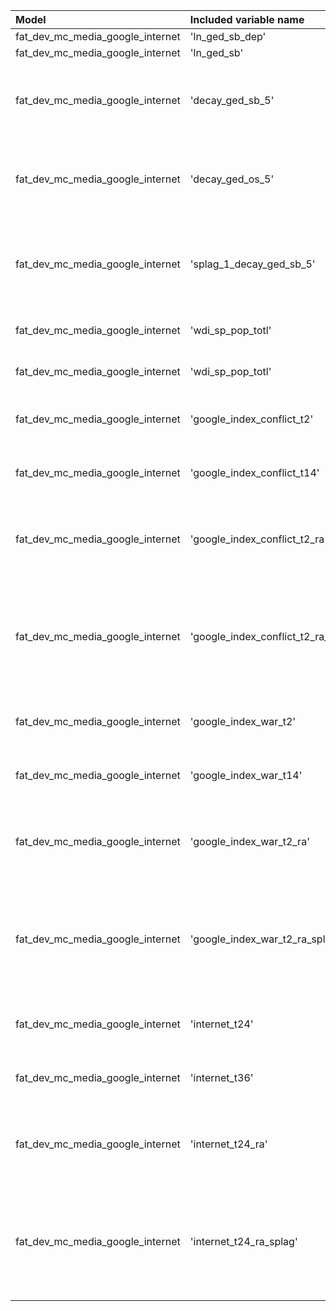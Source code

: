 | Model                            | Included variable name              | Database variable name                                      | Transformations                                                                                                                                                                                  |
|:---------------------------------|:------------------------------------|:------------------------------------------------------------|:-------------------------------------------------------------------------------------------------------------------------------------------------------------------------------------------------|
| fat_dev_mc_media_google_internet | 'ln_ged_sb_dep'                     | 'ged2_cm.ged_sb_best_sum_nokgi'                             | ["'missing.fill'", "'ops.ln'"]                                                                                                                                                                   |
| fat_dev_mc_media_google_internet | 'ln_ged_sb'                         | 'ged2_cm.ged_sb_best_sum_nokgi'                             | ["'missing.fill'", "'ops.ln'"]                                                                                                                                                                   |
| fat_dev_mc_media_google_internet | 'decay_ged_sb_5'                    | 'ged2_cm.ged_sb_best_sum_nokgi'                             | ["'missing.fill'", "'missing.replace_na'", "'temporal.decay'", "'temporal.time_since'", "'bool.gte'", "'missing.replace_na'"]                                                                    |
| fat_dev_mc_media_google_internet | 'decay_ged_os_5'                    | 'ged2_cm.ged_os_best_sum_nokgi'                             | ["'missing.fill'", "'missing.replace_na'", "'temporal.decay'", "'temporal.time_since'", "'bool.gte'", "'missing.replace_na'"]                                                                    |
| fat_dev_mc_media_google_internet | 'splag_1_decay_ged_sb_5'            | 'ged2_cm.ged_sb_best_sum_nokgi'                             | ["'missing.fill'", "'missing.replace_na'", "'spatial.countrylag'", "'temporal.decay'", "'temporal.time_since'", "'bool.gte'", "'missing.replace_na'"]                                            |
| fat_dev_mc_media_google_internet | 'wdi_sp_pop_totl'                   | 'wdi_cy.wdi_sp_pop_totl'                                    | ["'missing.fill'", "'temporal.tlag'", "'missing.fill'"]                                                                                                                                          |
| fat_dev_mc_media_google_internet | 'wdi_sp_pop_totl'                   | 'wdi_cy.wdi_sp_pop_totl'                                    | ["'missing.fill'", "'temporal.tlag'", "'missing.fill'"]                                                                                                                                          |
| fat_dev_mc_media_google_internet | 'google_index_conflict_t2'          | 'google_trend_cm.google_index_conflict'                     | ["'missing.fill'", "'temporal.tlag'", "'missing.replace_na'", "'missing.fill'"]                                                                                                                  |
| fat_dev_mc_media_google_internet | 'google_index_conflict_t14'         | 'google_trend_cm.google_index_conflict'                     | ["'missing.fill'", "'temporal.tlag'", "'missing.replace_na'", "'missing.fill'"]                                                                                                                  |
| fat_dev_mc_media_google_internet | 'google_index_conflict_t2_ra'       | 'google_trend_cm.google_index_conflict'                     | ["'missing.fill'", "'temporal.moving_average'", "'missing.fill'", "'temporal.tlag'", "'missing.replace_na'", "'missing.fill'"]                                                                   |
| fat_dev_mc_media_google_internet | 'google_index_conflict_t2_ra_splag' | 'google_trend_cm.google_index_conflict'                     | ["'missing.fill'", "'missing.replace_na'", "'spatial.countrylag'", "'missing.fill'", "'temporal.moving_average'", "'missing.fill'", "'temporal.tlag'", "'missing.replace_na'", "'missing.fill'"] |
| fat_dev_mc_media_google_internet | 'google_index_war_t2'               | 'google_trend_cm.google_index_war'                          | ["'missing.fill'", "'temporal.tlag'", "'missing.replace_na'", "'missing.fill'"]                                                                                                                  |
| fat_dev_mc_media_google_internet | 'google_index_war_t14'              | 'google_trend_cm.google_index_war'                          | ["'missing.fill'", "'temporal.tlag'", "'missing.replace_na'", "'missing.fill'"]                                                                                                                  |
| fat_dev_mc_media_google_internet | 'google_index_war_t2_ra'            | 'google_trend_cm.google_index_war'                          | ["'missing.fill'", "'temporal.moving_average'", "'missing.fill'", "'temporal.tlag'", "'missing.replace_na'", "'missing.fill'"]                                                                   |
| fat_dev_mc_media_google_internet | 'google_index_war_t2_ra_splag'      | 'google_trend_cm.google_index_war'                          | ["'missing.fill'", "'missing.replace_na'", "'spatial.countrylag'", "'missing.fill'", "'temporal.moving_average'", "'missing.fill'", "'temporal.tlag'", "'missing.replace_na'", "'missing.fill'"] |
| fat_dev_mc_media_google_internet | 'internet_t24'                      | 'internet_usage_our_world_data_cy.owd_pop_internet_percent' | ["'missing.fill'", "'temporal.tlag'", "'missing.replace_na'", "'missing.fill'"]                                                                                                                  |
| fat_dev_mc_media_google_internet | 'internet_t36'                      | 'internet_usage_our_world_data_cy.owd_pop_internet_percent' | ["'missing.fill'", "'temporal.tlag'", "'missing.replace_na'", "'missing.fill'"]                                                                                                                  |
| fat_dev_mc_media_google_internet | 'internet_t24_ra'                   | 'internet_usage_our_world_data_cy.owd_pop_internet_percent' | ["'missing.fill'", "'temporal.moving_average'", "'missing.fill'", "'temporal.tlag'", "'missing.replace_na'", "'missing.fill'"]                                                                   |
| fat_dev_mc_media_google_internet | 'internet_t24_ra_splag'             | 'internet_usage_our_world_data_cy.owd_pop_internet_percent' | ["'missing.fill'", "'missing.replace_na'", "'spatial.countrylag'", "'missing.fill'", "'temporal.moving_average'", "'missing.fill'", "'temporal.tlag'", "'missing.replace_na'", "'missing.fill'"] |